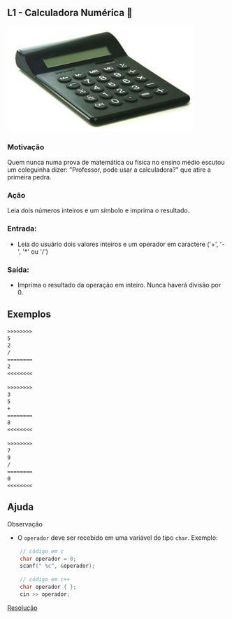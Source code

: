 ## L1 - Calculadora Numérica 💎

[](solver.c)
![]( cover.jpg)

### Motivação

Quem nunca numa prova de matemática ou física no ensino médio escutou um coleguinha dizer: "Professor, pode usar a calculadora?" que atire a primeira pedra.

### Ação

Leia dois números inteiros e um símbolo e imprima o resultado.

### Entrada:

* Leia do usuário dois valores inteiros e um operador em caractere ('+', '-', '\*' ou '/')

### Saída:

* Imprima o resultado da operação em inteiro. Nunca haverá divisão por 0.

## Exemplos
```
>>>>>>>>
5
2
/
========
2
<<<<<<<<

>>>>>>>>
3
5
+
========
8
<<<<<<<<

>>>>>>>>
7
9
/
========
0
<<<<<<<<
```

## Ajuda

Observação
* O `operador` deve ser recebido em uma variável do tipo `char`. Exemplo:
  
```c
    // código em c
    char operador = 0;
    scanf(" %c", &operador);
```

```cpp
    // código em c++
    char operador { };
    cin >> operador;
```

[Resolução](https://www.youtube.com/watch?v=W5JJ_NccMkM)

